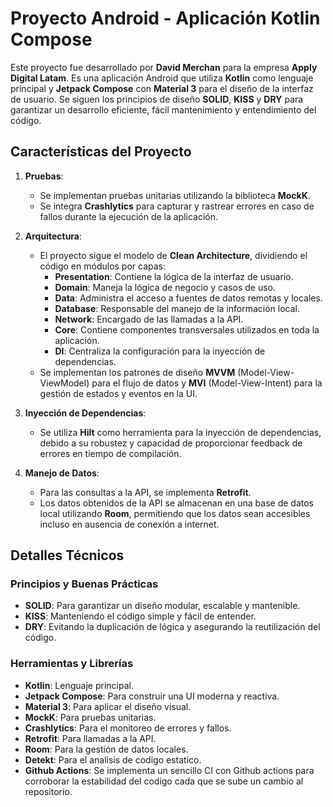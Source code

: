 
# Proyecto Android - Aplicación Kotlin Compose

Este proyecto fue desarrollado por **David Merchan** para la empresa **Apply Digital Latam**. Es una aplicación Android que utiliza **Kotlin** como lenguaje principal y **Jetpack Compose** con **Material 3** para el diseño de la interfaz de usuario. Se siguen los principios de diseño **SOLID**, **KISS** y **DRY** para garantizar un desarrollo eficiente, fácil mantenimiento y entendimiento del código.

## Características del Proyecto

1. **Pruebas**:
    - Se implementan pruebas unitarias utilizando la biblioteca **MockK**.
    - Se integra **Crashlytics** para capturar y rastrear errores en caso de fallos durante la ejecución de la aplicación.

2. **Arquitectura**:
    - El proyecto sigue el modelo de **Clean Architecture**, dividiendo el código en módulos por capas:
        - **Presentation**: Contiene la lógica de la interfaz de usuario.
        - **Domain**: Maneja la lógica de negocio y casos de uso.
        - **Data**: Administra el acceso a fuentes de datos remotas y locales.
        - **Database**: Responsable del manejo de la información local.
        - **Network**: Encargado de las llamadas a la API.
        - **Core**: Contiene componentes transversales utilizados en toda la aplicación.
        - **DI**: Centraliza la configuración para la inyección de dependencias.
    - Se implementan los patrones de diseño **MVVM** (Model-View-ViewModel) para el flujo de datos y **MVI** (Model-View-Intent) para la gestión de estados y eventos en la UI.

3. **Inyección de Dependencias**:
    - Se utiliza **Hilt** como herramienta para la inyección de dependencias, debido a su robustez y capacidad de proporcionar feedback de errores en tiempo de compilación.

4. **Manejo de Datos**:
    - Para las consultas a la API, se implementa **Retrofit**.
    - Los datos obtenidos de la API se almacenan en una base de datos local utilizando **Room**, permitiendo que los datos sean accesibles incluso en ausencia de conexión a internet.

## Detalles Técnicos

### Principios y Buenas Prácticas
- **SOLID**: Para garantizar un diseño modular, escalable y mantenible.
- **KISS**: Manteniendo el código simple y fácil de entender.
- **DRY**: Evitando la duplicación de lógica y asegurando la reutilización del código.

### Herramientas y Librerías
- **Kotlin**: Lenguaje principal.
- **Jetpack Compose**: Para construir una UI moderna y reactiva.
- **Material 3**: Para aplicar el diseño visual.
- **MockK**: Para pruebas unitarias.
- **Crashlytics**: Para el monitoreo de errores y fallos.
- **Retrofit**: Para llamadas a la API.
- **Room**: Para la gestión de datos locales.
- **Detekt**: Para el analisis de codigo estatico.
- **Github Actions**: Se implementa un sencillo CI con Github actions para corroborar la estabilidad del codigo cada que se sube un cambio al repositorio.
